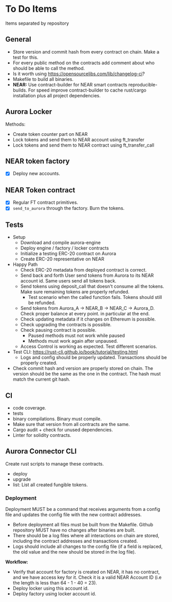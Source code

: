 # To Do Items

Items separated by repository

## General

-   Store version and commit hash from every contract on chain. Make a test for this.
-   For every public method on the contracts add comment about who should be able to call the method.
-   Is it worth using https://opensourcelibs.com/lib/changelog-ci?
-   Makefile to build all binaries.
-   **NEAR:** Use contract-builder for NEAR smart contracts reproducible-builds.
    For speed improve contract-builder to cache rust/cargo installation plus all project dependencies.

## Aurora Locker

Methods:

-   Create token counter part on NEAR
-   Lock tokens and send them to NEAR account using ft_transfer
-   Lock tokens and send them to NEAR contract using ft_transfer_call

## NEAR token factory

-   [x] Deploy new accounts.

## NEAR Token contract

-   [x] Regular FT contract primitives.
-   [x] `send_to_aurora` through the factory. Burn the tokens.

## Tests

-   Setup
    -   Download and compile aurora-engine
    -   Deploy engine / factory / locker contracts
    -   Initialize a testing ERC-20 contract on Aurora
    -   Create ERC-20 representative on NEAR
-   Happy Path
    -   Check ERC-20 metadata from deployed contract is correct.
    -   Send back and forth
        User send tokens from Aurora to its NEAR account id.
        Same users send all tokens back.
    -   Send tokens using deposit_call that doesn't consume all the tokens.
        Make sure remaining tokens are properly refunded.
        -   Test scenario when the called function fails. Tokens should still be refunded.
    -   Send tokens from Aurora_A -> NEAR_B -> NEAR_C -> Aurora_D.
        Check proper balance at every point. in particular at the end.
    -   Check updating metadata if it changes on Ethereum is possible.
    -   Check upgrading the contracts is possible.
    -   Check pausing contract is possible.
        -   Paused methods must not work while paused
        -   Methods must work again after unpaused.
    -   Access Control is working as expected.
        Test different scenarios.
-   Test CLI: https://rust-cli.github.io/book/tutorial/testing.html
    -   Logs and config should be properly updated. Transactions should be properly created.
-   Check commit hash and version are properly stored on chain.
    The version should be the same as the one in the contract.
    The hash must match the current git hash.

## CI

-   code coverage.
-   tests
-   binary compilations. Binary must compile.
-   Make sure that version from all contracts are the same.
-   Cargo audit + check for unused dependencies.
-   Linter for solidity contracts.

## Aurora Connector CLI

Create rust scripts to manage these contracts.

-   deploy
-   upgrade
-   list: List all created fungible tokens.

### Deployment

Deployment MUST be a command that receives arguments from a config file and updates the config file with the new contract addresses.

-   Before deployment all files must be built from the Makefile. Github repository MUST have no changes after binaries are built.
-   There should be a log files where all interactions on chain are stored, including the contract addresses and transactions created.
-   Logs should include all changes to the config file (if a field is replaced, the old value and the new should be stored in the log file).

**Workflow:**

-   Verify that account for factory is created on NEAR, it has no contract, and we have access key for it. Check it is a valid NEAR Account ID (i.e the length is less than 64 - 1 - 40 = 23).
-   Deploy locker using this account id.
-   Deploy factory using locker account id.
